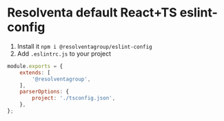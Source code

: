# Resolventa default React+TS eslint-config
1. Install it `npm i @resolventagroup/eslint-config`
2. Add `.eslintrc.js` to your project
```js
module.exports = {
    extends: [
        '@resolventagroup',
    ],
    parserOptions: {
        project: './tsconfig.json',
    },
};
```
